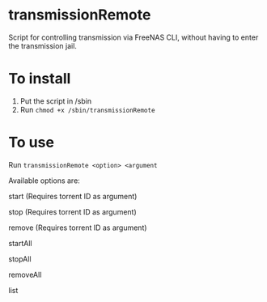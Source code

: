 # transmissionRemote

Script for controlling transmission via FreeNAS CLI, without having to enter the transmission jail.

# To install

1. Put the script in /sbin
2. Run `chmod +x /sbin/transmissionRemote`

# To use

Run `transmissionRemote <option> <argument`

Available options are:

  start (Requires torrent ID as argument)
  
  stop (Requires torrent ID as argument)
  
  remove (Requires torrent ID as argument)
  
  startAll
  
  stopAll
  
  removeAll
  
  list
